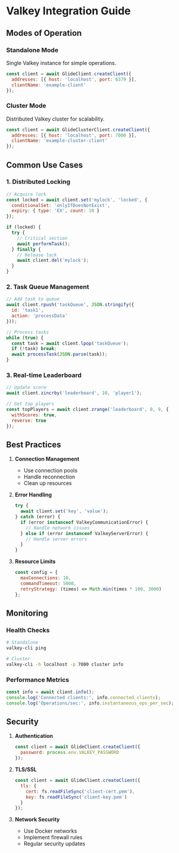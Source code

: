 # Valkey Integration Guide

## Modes of Operation

### Standalone Mode
Single Valkey instance for simple operations.

```javascript
const client = await GlideClient.createClient({
  addresses: [{ host: 'localhost', port: 6379 }],
  clientName: 'example-client'
});
```

### Cluster Mode
Distributed Valkey cluster for scalability.

```javascript
const client = await GlideClusterClient.createClient({
  addresses: [{ host: 'localhost', port: 7000 }],
  clientName: 'example-cluster-client'
});
```

## Common Use Cases

### 1. Distributed Locking
```javascript
// Acquire lock
const locked = await client.set('mylock', 'locked', {
  conditionalSet: 'onlyIfDoesNotExist',
  expiry: { type: 'EX', count: 10 }
});

if (locked) {
  try {
    // Critical section
    await performTask();
  } finally {
    // Release lock
    await client.del('mylock');
  }
}
```

### 2. Task Queue Management
```javascript
// Add task to queue
await client.rpush('taskQueue', JSON.stringify({
  id: 'task1',
  action: 'processData'
}));

// Process tasks
while (true) {
  const task = await client.lpop('taskQueue');
  if (!task) break;
  await processTask(JSON.parse(task));
}
```

### 3. Real-time Leaderboard
```javascript
// Update score
await client.zincrby('leaderboard', 10, 'player1');

// Get top players
const topPlayers = await client.zrange('leaderboard', 0, 9, {
  withScores: true,
  reverse: true
});
```

## Best Practices

1. **Connection Management**
   - Use connection pools
   - Handle reconnection
   - Clean up resources

2. **Error Handling**
   ```javascript
   try {
     await client.set('key', 'value');
   } catch (error) {
     if (error instanceof ValkeyCommunicationError) {
       // Handle network issues
     } else if (error instanceof ValkeyServerError) {
       // Handle server errors
     }
   }
   ```

3. **Resource Limits**
   ```javascript
   const config = {
     maxConnections: 10,
     commandTimeout: 5000,
     retryStrategy: (times) => Math.min(times * 100, 3000)
   };
   ```

## Monitoring

### Health Checks
```bash
# Standalone
valkey-cli ping

# Cluster
valkey-cli -h localhost -p 7000 cluster info
```

### Performance Metrics
```javascript
const info = await client.info();
console.log('Connected clients:', info.connected_clients);
console.log('Operations/sec:', info.instantaneous_ops_per_sec);
```

## Security

1. **Authentication**
   ```javascript
   const client = await GlideClient.createClient({
     password: process.env.VALKEY_PASSWORD
   });
   ```

2. **TLS/SSL**
   ```javascript
   const client = await GlideClient.createClient({
     tls: {
       cert: fs.readFileSync('client-cert.pem'),
       key: fs.readFileSync('client-key.pem')
     }
   });
   ```

3. **Network Security**
   - Use Docker networks
   - Implement firewall rules
   - Regular security updates
